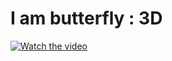 # I am butterfly : 3D

[![Watch the video](https://img.itch.zone/aW1nLzEwNzk3NTYxLnBuZw==/315x250%23c/3gXgCQ.png)](https://youtu.be/dLOK0OCu108) <br>
